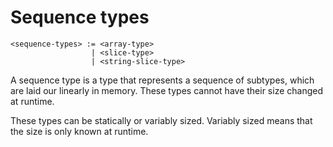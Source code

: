 # Sequence types
```
<sequence-types> := <array-type>
                  | <slice-type>
                  | <string-slice-type>
```

A sequence type is a type that represents a sequence of subtypes, which are laid our linearly in memory.
These types cannot have their size changed at runtime.

These types can be statically or variably sized.
Variably sized means that the size is only known at runtime.